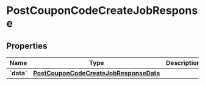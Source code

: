 
# PostCouponCodeCreateJobResponse

## Properties
| Name | Type | Description | Notes |
| ------------ | ------------- | ------------- | ------------- |
| **&#x60;data&#x60;** | [**PostCouponCodeCreateJobResponseData**](PostCouponCodeCreateJobResponseData.md) |  |  |




